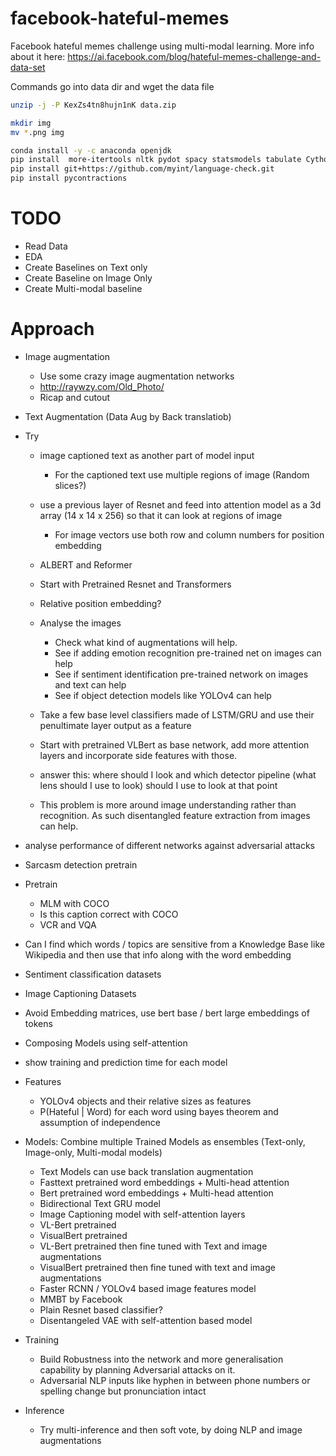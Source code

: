 # facebook-hateful-memes
Facebook hateful memes challenge using multi-modal learning. More info about it here: https://ai.facebook.com/blog/hateful-memes-challenge-and-data-set

Commands
go into data dir and wget the data file
```bash
unzip -j -P KexZs4tn8hujn1nK data.zip
```

```bash
mkdir img
mv *.png img
```

```bash
conda install -y -c anaconda openjdk
pip install  more-itertools nltk pydot spacy statsmodels tabulate Cython dill flair gensim nltk pydot graphviz scipy pandas seaborn matplotlib bidict torch torchvision transformers fasttext contractions pytorch-nlp
pip install git+https://github.com/myint/language-check.git 
pip install pycontractions
```

# TODO
- Read Data
- EDA
- Create Baselines on Text only
- Create Baseline on Image Only
- Create Multi-modal baseline

# Approach
- Image augmentation
    - Use some crazy image augmentation networks 
    - http://raywzy.com/Old_Photo/
    - Ricap and cutout
- Text Augmentation (Data Aug by Back translatiob)
- Try 
    - image captioned text as another part of model input
        - For the captioned text use multiple regions of image (Random slices?)
    - use a previous layer of Resnet and feed into attention model as a 3d array (14 x 14 x 256) so that it can look at regions of image
        - For image vectors use both row and column numbers for position embedding
    - ALBERT and Reformer
    - Start with Pretrained Resnet and Transformers
    - Relative position embedding?
    - Analyse the images
        - Check what kind of augmentations will help. 
        - See if adding emotion recognition pre-trained net on images can help
        - See if sentiment identification pre-trained network on images and text can help
        - See if object detection models like YOLOv4 can help
        
    - Take a few base level classifiers made of LSTM/GRU and use their penultimate layer output as a feature 
    - Start with pretrained VLBert as base network, add more attention layers and incorporate side features with those.
    - answer this: where should I look and which detector pipeline (what lens should I use to look) should I use to look at that point
    - This problem is more around image understanding rather than recognition. As such disentangled feature extraction from images can help.
- analyse performance of different networks against adversarial attacks
- Sarcasm detection pretrain

- Pretrain
    - MLM with COCO
    - Is this caption correct with COCO
    - VCR and VQA
    
- Can I find which words /  topics are sensitive from a Knowledge Base like Wikipedia and then use that info along with the word embedding
- Sentiment classification datasets
- Image Captioning Datasets
- Avoid Embedding matrices, use bert base / bert large embeddings of tokens
- Composing Models using self-attention
- show training and prediction time for each model

- Features
    - YOLOv4 objects and their relative sizes as features
    - P(Hateful | Word) for each word using bayes theorem and assumption of independence

- Models: Combine multiple Trained Models as ensembles (Text-only, Image-only, Multi-modal models)
    - Text Models can use back translation augmentation
    - Fasttext pretrained word embeddings + Multi-head attention
    - Bert pretrained word embeddings + Multi-head attention
    - Bidirectional Text GRU model
    - Image Captioning model with self-attention layers
    - VL-Bert pretrained
    - VisualBert pretrained
    - VL-Bert pretrained then fine tuned with Text and image augmentations
    - VisualBert pretrained then fine tuned with text and image augmentations
    - Faster RCNN / YOLOv4 based image features model
    - MMBT by Facebook
    - Plain Resnet based classifier? 
    - Disentangeled VAE with self-attention based model
    
    
- Training
    - Build Robustness into the network and more generalisation capability by planning Adversarial attacks on it.
    - Adversarial NLP inputs like hyphen in between phone numbers or spelling change but pronunciation intact
    
    
- Inference
    - Try multi-inference and then soft vote, by doing NLP and image augmentations
